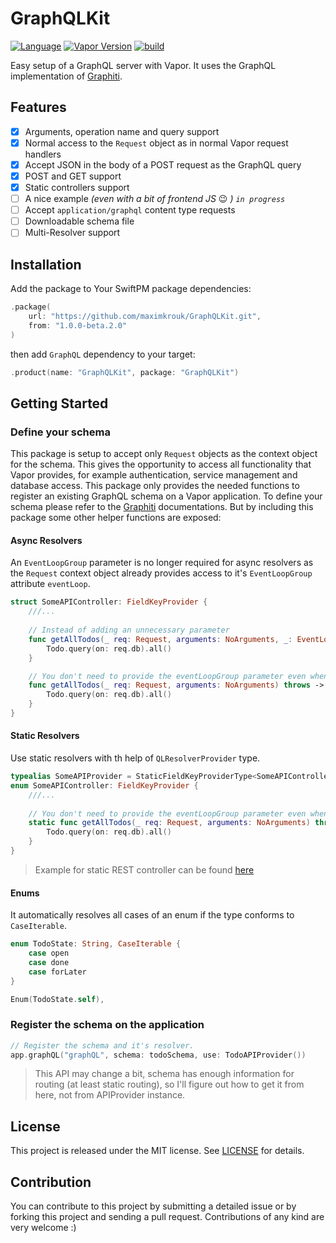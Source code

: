 # GraphQLKit
[![Language](https://img.shields.io/badge/Swift-5.2-brightgreen.svg)](http://swift.org) [![Vapor Version](https://img.shields.io/badge/Vapor-4-FA6878.svg)](http://vapor.codes) [![build](https://github.com/maximkrouk/GraphQLKit/workflows/build/badge.svg)](https://github.com/maximkrouk/graphql-kit/actions)


Easy setup of a GraphQL server with Vapor. It uses the GraphQL implementation of [Graphiti](https://github.com/maximkrouk/Graphiti).

## Features
- [x] Arguments, operation name and query support
- [x] Normal access to the `Request` object as in normal Vapor request handlers
- [x] Accept JSON in the body of a POST request as the GraphQL query
- [x] POST and GET support
- [x] Static controllers support
- [ ] A nice example _(even with a bit of frontend JS_ 😉 _)_  _`in progress`_
- [ ] Accept `application/graphql` content type requests
- [ ] Downloadable schema file
- [ ] Multi-Resolver support

## Installation

Add the package to Your SwiftPM package dependencies:

```swift
.package(
    url: "https://github.com/maximkrouk/GraphQLKit.git", 
    from: "1.0.0-beta.2.0"
)
```

then add `GraphQL` dependency to your target:

```swift
.product(name: "GraphQLKit", package: "GraphQLKit")
```

## Getting Started
### Define your schema
This package is setup to accept only `Request` objects as the context object for the schema. This gives the opportunity to access all functionality that Vapor provides, for example authentication, service management and database access.
This package only provides the needed functions to register an existing GraphQL schema on a Vapor application. To define your schema please refer to the [Graphiti](https://github.com/maximkrouk/Graphiti) documentations.
But by including this package some other helper functions are exposed:

#### Async Resolvers
An `EventLoopGroup` parameter is no longer required for async resolvers as the `Request` context object already provides access to it's `EventLoopGroup` attribute `eventLoop`.

```Swift
struct SomeAPIController: FieldKeyProvider {
    ///...
  
    // Instead of adding an unnecessary parameter
    func getAllTodos(_ req: Request, arguments: NoArguments, _: EventLoopGroup) throws -> EventLoopFuture<[Todo]> {
        Todo.query(on: req.db).all()
    }

    // You don't need to provide the eventLoopGroup parameter even when resolving a future.
    func getAllTodos(_ req: Request, arguments: NoArguments) throws -> EventLoopFuture<[Todo]> {
        Todo.query(on: req.db).all()
    }
}
```

#### Static Resolvers

Use static resolvers with th help of `QLResolverProvider` type.

```Swift
typealias SomeAPIProvider = StaticFieldKeyProviderType<SomeAPIController>
enum SomeAPIController: FieldKeyProvider {
    ///...
  
    // You don't need to provide the eventLoopGroup parameter even when resolving a future.
    static func getAllTodos(_ req: Request, arguments: NoArguments) throws -> EventLoopFuture<[Todo]> {
        Todo.query(on: req.db).all()
    }
}
```

> Example for static REST controller can be found [here](https://gist.github.com/maximkrouk/7dccc660f917e634b3b6cfea006e5cee)

#### Enums

It automatically resolves all cases of an enum if the type conforms to `CaseIterable`. 
```swift
enum TodoState: String, CaseIterable {
    case open
    case done
    case forLater
}

Enum(TodoState.self),
```

### Register the schema on the application
```Swift
// Register the schema and it's resolver.
app.graphQL("graphQL", schema: todoSchema, use: TodoAPIProvider())
```

> This API may change a bit, schema has enough information for routing (at least static routing), so I'll figure out how to get it from here, not from APIProvider instance.

## License

This project is released under the MIT license. See [LICENSE](LICENSE) for details.

## Contribution
You can contribute to this project by submitting a detailed issue or by forking this project and sending a pull request. Contributions of any kind are very welcome :)
